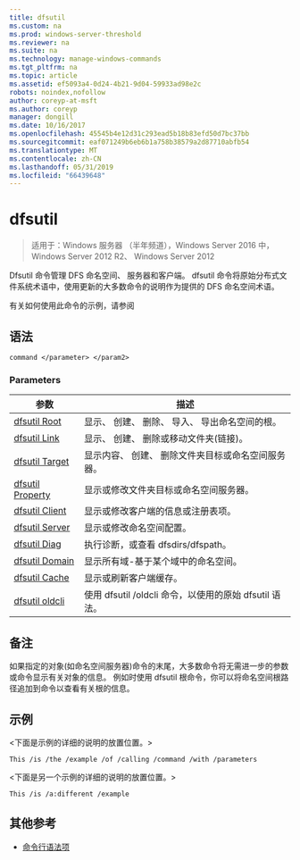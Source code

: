```yaml
---
title: dfsutil
ms.custom: na
ms.prod: windows-server-threshold
ms.reviewer: na
ms.suite: na
ms.technology: manage-windows-commands
ms.tgt_pltfrm: na
ms.topic: article
ms.assetid: ef5093a4-0d24-4b21-9d04-59933ad98e2c
robots: noindex,nofollow
author: coreyp-at-msft
ms.author: coreyp
manager: dongill
ms.date: 10/16/2017
ms.openlocfilehash: 45545b4e12d31c293ead5b18b83efd50d7bc37bb
ms.sourcegitcommit: eaf071249b6eb6b1a758b38579a2d87710abfb54
ms.translationtype: MT
ms.contentlocale: zh-CN
ms.lasthandoff: 05/31/2019
ms.locfileid: "66439648"
---
```

# <a name="dfsutil"></a>dfsutil

>适用于：Windows 服务器 （半年频道），Windows Server 2016 中，Windows Server 2012 R2、 Windows Server 2012

Dfsutil 命令管理 DFS 命名空间、 服务器和客户端。 dfsutil 命令将原始分布式文件系统术语中，使用更新的大多数命令的说明作为提供的 DFS 命名空间术语。

有关如何使用此命令的示例，请参阅 

## <a name="syntax"></a>语法

```
command </parameter> </param2>
```

### <a name="parameters"></a>Parameters

|参数|描述|
|-------|--------|
|[dfsutil Root](dfsutil-root.md)|显示、 创建、 删除、 导入、 导出命名空间的根。|
|[dfsutil Link](dfsutil-link.md)|显示、 创建、 删除或移动文件夹\(链接\)。|
|[dfsutil Target](dfsutil-target.md)|显示内容、 创建、 删除文件夹目标或命名空间服务器。|
|[dfsutil Property](dfsutil-property.md)|显示或修改文件夹目标或命名空间服务器。|
|[dfsutil Client](dfsutil-client.md)|显示或修改客户端的信息或注册表项。|
|[dfsutil Server](dfsutil-server.md)|显示或修改命名空间配置。|
|[dfsutil Diag](dfsutil-diag.md)|执行诊断，或查看 dfsdirs\/dfspath。|
|[dfsutil Domain](dfsutil-domain.md)|显示所有域\-基于某个域中的命名空间。|
|[dfsutil Cache](dfsutil-cache.md)|显示或刷新客户端缓存。|
|[dfsutil oldcli](dfsutil-oldcli.md)|使用 dfsutil \/oldcli 命令，以使用的原始 dfsutil 语法。|

## <a name="remarks-optional-section"></a>备注 <optional section>
如果指定的对象\(如命名空间服务器\)命令的末尾，大多数命令将无需进一步的参数或命令显示有关对象的信息。 例如时使用 dfsutil 根命令，你可以将命名空间根路径追加到命令以查看有关根的信息。

## <a name="BKMK_Examples"></a>示例
&lt;下面是示例的详细的说明的放置位置。&gt;

```
This /is /the /example /of /calling /command /with /parameters
```

&lt;下面是另一个示例的详细的说明的放置位置。&gt;

```
This /is /a:different /example
```

## <a name="additional-references"></a>其他参考

-   [命令行语法项](command-line-syntax-key.md)


